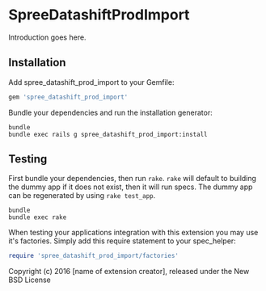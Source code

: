 SpreeDatashiftProdImport
========================

Introduction goes here.

Installation
------------

Add spree_datashift_prod_import to your Gemfile:

```ruby
gem 'spree_datashift_prod_import'
```

Bundle your dependencies and run the installation generator:

```shell
bundle
bundle exec rails g spree_datashift_prod_import:install
```

Testing
-------

First bundle your dependencies, then run `rake`. `rake` will default to building the dummy app if it does not exist, then it will run specs. The dummy app can be regenerated by using `rake test_app`.

```shell
bundle
bundle exec rake
```

When testing your applications integration with this extension you may use it's factories.
Simply add this require statement to your spec_helper:

```ruby
require 'spree_datashift_prod_import/factories'
```

Copyright (c) 2016 [name of extension creator], released under the New BSD License
